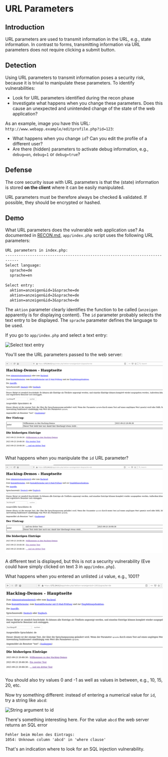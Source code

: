 # URL Parameters

## Introduction
URL parameters are used to transmit information in the URL, e.g., state information. In contrast to forms, transmitting information via URL parameters does not require clicking a submit button.

## Detection
Using URL parameters to transmit information poses a security risk, because it is trivial to manipulate these parameters. To identify vulnerabilities:
* Look for URL parameters identified during the recon phase
* Investigate what happens when you change these parameters. Does this cause an unexpected and unintended change of the state of the web application?

As an example, image you have this URL: `http://www.webapp.example/editprofile.php?id=123`:
* What happens when you change `id`? Can you edit the profile of a different user?
* Are there (hidden) parameters to activate debug information, e.g., `debug=on`, `debug=1` or `debug=true`?

## Defense
The core security issue with URL parameters is that the (state) information is stored **on the client** where it can be easily manipulated.

URL parameters must be therefore always be checked & validated. If possible, they should be encrypted or hashed.

## Demo
What URL parameters does the vulnerable web application use? As documented in [RECON.md](../01-recon/RECON.md), `app/index.php` script uses the following URL parameters:

```
URL parameters in index.php:
----------------------------------------------------------------------------
Select language:
  sprache=de
  sprache=en

Select entry:
  aktion=anzeigen&id=1&sprache=de
  aktion=anzeigen&id=2&sprache=de
  aktion=anzeigen&id=3&sprache=de
```

The `aktion` parameter clearly identifies the function to be called (`anzeigen` apparently is for displaying content). The `id` parameter probably selects the text entry to be displayed. The `sprache` parameter defines the language to be used.

If you go to `app/index.php` and select a text entry:

![Select text entry](img/url-parameters/select-text-entry.png "Select text entry")

You'll see the URL parameters passed to the web server:

![Text entry selected](img/url-parameters/text-entry-selected.png "Text entry selected")

What happens when you manipulate the `id` URL parameter? 

![Text 3 displayed](img/url-parameters/text-three-displayed.png "Text 3 displayed")

A different text is displayed, but this is not a security vulnerability (Eve could have simply clicked on text 3 in `app/index.php`).

What happens when you entered an unlisted `id` value, e.g., 1001?

![Text 1001 does not exist](img/url-parameters/text-1001.png "Text 1001 does not exist")

You should also try values 0 and -1 as well as values in between, e.g., 10, 15, 20, etc.

Now try something different: instead of entering a numerical value for `id`, try a string like `abcd`:

![String argument to id](img/url-parameters/string-argument-to-id.png "String argument to id")

There's something interesting here. For the value `abcd` the web server returns an SQL error

```
Fehler beim Holen des Eintrags:
1054: Unknown column 'abcd' in 'where clause'
```

That's an indication where to look for an SQL injection vulnerability. 



